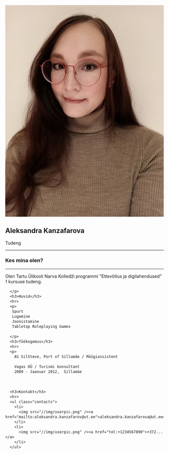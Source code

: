 <html lang="en">
 
<head>
  <meta charset="UTF-8" />
  <link rel="stylesheet" type="text/css" href="https://github.com/llaita/llaita.github.io/blob/main/page%20style.css">
  <link rel="stylesheet" type="text/css" href="https://github.com/llaita/llaita.github.io/blob/main/page%20style.css">
</head>
 
<body>
  <div class="conteiner">
    <div class="header">
      <div class="photo">
        <img src="https://github.com/llaita/llaita.github.io/blob/main/photo_2021-09-20_11-47-41.jpg"/>
      </div>
      <div class="author">
        <div class="info_box">
          <h2>Aleksandra Kanzafarova</h2>
          <p>
            <span>Tudeng</span>
          </p>
        </div>
      </div>
    </div>
    <hr>
    <div class="skills">
      <h3>Kes mina olen?</h3>
      <hr>
      <p>
        Olen Tartu Ülikooli Narva Kolledži programmi "Ettevõtlus ja digilahendused" 1 kursuse tudeng. 
       
      </p>
      <h3>Huvid</h3>
      <hr>
      <p>
       Sport
       Lugemine
       Joonistamine
       Tabletop Roleplaying Games
       
      </p>
      <h3>Töökogemus</h3>
      <hr>
      <p>
        AS SilSteve, Port of Sillamäe / Müügiassistent
        
        Vagas OÜ / Turismi konsultant
        2009 - Jaanuar 2012,  Sillamäe


     
      <h3>Kontakt</h3>
      <hr>
      <ul class="contacts">
        <li>
          <img src="//img/userpic.png" /><a href="mailto:aleksandra.kanzafarov@ut.ee">aleksandra.kanzafarova@ut.ee</a>
        </li>
        <li>
          <img src="//img/userpic.png" /><a href="tel:+1234567890">+372...</a>
        </li>
      </ul>
 
    
 
  </div>
</body>
